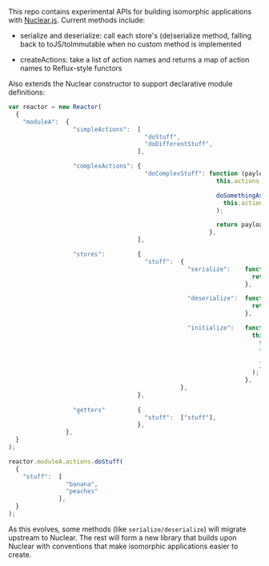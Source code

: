 This repo contains experimental APIs for building isomorphic applications with [Nuclear.js](https://github.com/optimizely/nuclear-js/).  Current methods include:

- serialize and deserialize: call each store's (de)serialize method, falling back to toJS/toImmutable when no custom method is implemented

- createActions: take a list of action names and returns a map of action names to Reflux-style functors

Also extends the Nuclear constructor to support declarative module definitions:

```javascript
var reactor = new Reactor(
  {
    "moduleA":  {
                  "simpleActions":  [
                                      "doStuff",
                                      "doDifferentStuff",
                                    ],

                  "complexActions": {
                                      "doComplexStuff": function (payload) {
                                                          this.actions.doStuff(payload);

                                                          doSomethingAsync(payload).then(
                                                            this.actions.doDifferentStuff
                                                          );

                                                          return payload;
                                                        },
                                    ],

                  "stores":         {
                                      "stuff":  {
                                                  "serialize":    function (lastValue) {
                                                                    return lastValue.toJSON();
                                                                  },

                                                  "deserialize":  function (serializedValue) {
                                                                    return new Stuff(serializedValue);
                                                                  },

                                                  "initialize":   function () {
                                                                    this.on(
                                                                      this.actions.doStuff,                                                  
                                                                      function (lastValue, newValue) {
                                                                        return lastValue.append(newValue.stuff);
                                                                      }
                                                                    );
                                                                  },
                                                },
                                    },
                
                  "getters"         {
                                      "stuff":  ["stuff"],
                                    },
                },
  }
);

reactor.moduleA.actions.doStuff(
  {
    "stuff":  [
                "banana", 
                "peaches"
              ],
  }
);
```

As this evolves, some methods (like `serialize/deserialize`) will migrate upstream to Nuclear.  The rest will form a new library that builds upon Nuclear with conventions that make isomorphic applications easier to create.
